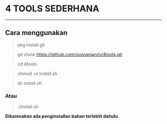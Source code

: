 # 4 TOOLS SEDERHANA

---------------

## Cara menggunakan

> pkg install git

> git clone https://github.com/xiosveganzy/4tools.git

> cd 4tools

> chmod +x install.sh

> sh install.sh

### Atau

> ./install.sh

**Dikarenakan ada penginstallan bahan terlebih dahulu**
